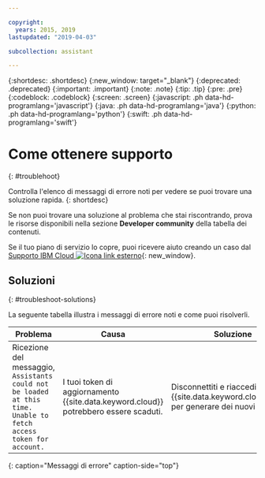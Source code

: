 ```yaml
---

copyright:
  years: 2015, 2019
lastupdated: "2019-04-03"

subcollection: assistant

---
```


{:shortdesc: .shortdesc}
{:new_window: target="_blank"}
{:deprecated: .deprecated}
{:important: .important}
{:note: .note}
{:tip: .tip}
{:pre: .pre}
{:codeblock: .codeblock}
{:screen: .screen}
{:javascript: .ph data-hd-programlang='javascript'}
{:java: .ph data-hd-programlang='java'}
{:python: .ph data-hd-programlang='python'}
{:swift: .ph data-hd-programlang='swift'}

# Come ottenere supporto
{: #troublehoot}

Controlla l'elenco di messaggi di errore noti per vedere se puoi trovare una soluzione rapida.
{: shortdesc}

Se non puoi trovare una soluzione al problema che stai riscontrando, prova le risorse disponibili nella sezione **Developer community** della tabella dei contenuti.

Se il tuo piano di servizio lo copre, puoi ricevere aiuto creando un caso dal [Supporto IBM Cloud ![Icona link esterno](../../icons/launch-glyph.svg "Icona link esterno")](https://cloud.ibm.com/unifiedsupport/supportcenter){: new_window}.

## Soluzioni
{: #troubleshoot-solutions}

La seguente tabella illustra i messaggi di errore noti e come puoi risolverli.

|Problema|Causa  |Soluzione|
|---------|-------|----------|
| Ricezione del messaggio, `Assistants could not be loaded at this time. Unable to fetch access token for account.` | I tuoi token di aggiornamento {{site.data.keyword.cloud}} potrebbero essere scaduti. | Disconnettiti e riaccedi a {{site.data.keyword.cloud_notm}} per generare dei nuovi token. |
{: caption="Messaggi di errore" caption-side="top"}
